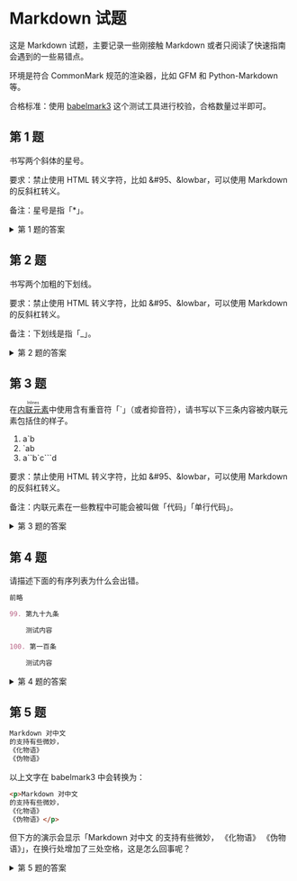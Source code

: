 # Markdown 试题

这是 Markdown 试题，主要记录一些刚接触 Markdown 或者只阅读了快速指南会遇到的一些易错点。

环境是符合 CommonMark 规范的渲染器，比如 GFM 和 Python-Markdown 等。

合格标准：使用 [babelmark3](https://babelmark.github.io) 这个测试工具进行校验，合格数量过半即可。

## 第 1 题

书写两个斜体的星号。

要求：禁止使用 HTML 转义字符，比如 &#95、&lowbar，可以使用 Markdown 的反斜杠转义。

备注：星号是指「*」。

<details>
    <summary>第 1 题的答案</summary>

```markdown
_\*\*_
```

此题考验的是<ruby>[反斜杠转义](https://spec.commonmark.org/0.30/#backslash-escapes)<rp>(</rp><rt>Backslash escapes</rt><rp>)</rp></ruby>。

</details>

## 第 2 题

书写两个加粗的下划线。

要求：禁止使用 HTML 转义字符，比如 &#95、&lowbar，可以使用 Markdown 的反斜杠转义。

备注：下划线是指「_」。

<details>
    <summary>第 2 题的答案</summary>

```markdown
**\_\_**
```

此题考验的是<ruby>[反斜杠转义](https://spec.commonmark.org/0.30/#backslash-escapes)<rp>(</rp><rt>Backslash escapes</rt><rp>)</rp></ruby>。

</details>

## 第 3 题

在<ruby>[内联元素](https://spec.commonmark.org/0.30/#inlines)<rp>(</rp><rt>Inlines</rt><rp>)</rp></ruby>中使用含有重音符「\`」（或者抑音符），请书写以下三条内容被内联元素包括住的样子。

1.  a\`b
2.  \`ab
3.  a\`\`b\`c\`\`\`d

要求：禁止使用 HTML 转义字符，比如 &#95、&lowbar，可以使用 Markdown 的反斜杠转义。

备注：内联元素在一些教程中可能会被叫做「代码」「单行代码」。

<details>
    <summary>第 3 题的答案</summary>

```markdown
``a`b``
`` `ab``
````a``b`c```d````
```

这是考验反斜杠转义并不适用于内联元素，需要使用其他的手段规避，比如内容中有一个重音符「\`」（或者抑音符），那么开头和结尾就可以使用两个重音符。

第二个答案稍微在不同的 Markdown 渲染器上有些差异，即最前方是否留下空格的问题，在这种情况下还是使用 HTML 转义字符比较好。
</details>

## 第 4 题

请描述下面的有序列表为什么会出错。

```markdown
前略

99. 第九十九条

    测试内容

100. 第一百条

    测试内容
```

<details>
    <summary>第 4 题的答案</summary>

这是一个超过 100 编号的有序列表，

并且每个列表都含有额外的多行内容。简单的来说，「99. 第九十九条」这段 Markdown 内容的「正文」部分的前面空了 4 个空位，而它下面同样是 4 个空格，所以是正常的。但「100. 第一百条」的「正文」部分的前面有 5 个空位，而它下面只有 4 个空格，造成了解析错误。

解决方式就是同步空位，将 100 以及之后的多行内容都要修改为 5 个空位才行，需要形成「对齐」的效果，不过等于小于 8 个空位也行，具体可以研究 CommonMark 规范。

</details>

## 第 5 题

```markdown
Markdown 对中文
的支持有些微妙，
《化物语》
《伪物语》
```

以上文字在 babelmark3 中会转换为：

```html
<p>Markdown 对中文
的支持有些微妙，
《化物语》
《伪物语》</p>
```

但下方的演示会显示「Markdown 对中文 的支持有些微妙， 《化物语》 《伪物语》」，在换行处增加了三处空格，这是怎么回事呢？

<details>
    <summary>第 5 题的答案</summary>

这是 babelmark3 出错了，它没有考虑到 CJK 亚洲的字符的情况，这也是部分解析器可能会出现的问题，尤其是基于 JavaScript 的渲染器，比如 Visual Studio Code 和 GitHub 的 Markdown 预览模式都有相同的问题，而 GitHub 在发送后才能看到正确渲染的内容。

</details>
